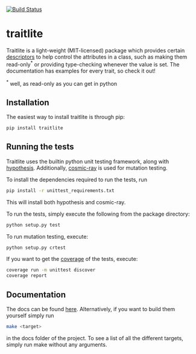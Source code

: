 [![Build Status](https://travis-ci.org/lejar/traitlite.svg?branch=master)](https://travis-ci.org/lejar/traitlite)

# traitlite

Traitlite is a light-weight (MIT-licensed) package which provides certain [descriptors](https://docs.python.org/3/howto/descriptor.html) to help control the attributes in a class, such as making them read-only<sup>\*</sup> or providing type-checking whenever the value is set. The documentation has examples for every trait, so check it out!

<sup>\*</sup> well, as read-only as you can get in python

## Installation

The easiest way to install traitlite is through pip:

```bash
pip install traitlite
```

## Running the tests

Traitlite uses the builtin python unit testing framework, along with [hypothesis](https://hypothesis.works/). Additionally, [cosmic-ray](https://github.com/sixty-north/cosmic-ray) is used for mutation testing.

To install the dependencies required to run the tests, run
```bash
pip install -r unittest_requirements.txt
```
This will install both hypothesis and cosmic-ray.

To run the tests, simply execute the following from the package directory:

```bash
python setup.py test
```

To run mutation testing, execute:
```bash
python setup.py crtest
```

If you want to get the [coverage](https://github.com/nedbat/coveragepy) of the tests, execute:

```bash
coverage run -m unittest discover
coverage report
```

## Documentation

The docs can be found [here](https://traitlite.readthedocs.io/en/latest/). Alternatively, if you want to build them yourself simply run

```bash
make <target>
```
in the docs folder of the project. To see a list of all the different targets, simply run make without any arguments.

